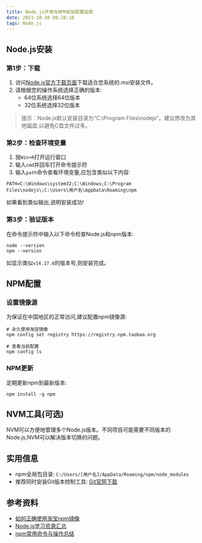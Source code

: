 ```yaml
---
title: Node.js环境与NPM安装配置指南
date: 2021-10-30 08:28:10
tags: Node.js
---
```


## Node.js安装

### 第1步：下载

1. 访问[Node.js官方下载页面](https://nodejs.org/zh-cn/download/)下载适合您系统的.msi安装文件。
2. 请根据您的操作系统选择正确的版本:
   - 64位系统选择64位版本
   - 32位系统选择32位版本

> 提示：Node.js默认安装目录为"C:\Program Files\nodejs\"。建议修改为其他磁盘,以避免C盘文件过多。

### 第2步：检查环境变量

1. 按`Win+R`打开运行窗口
2. 输入`cmd`并回车打开命令提示符
3. 输入`path`命令查看环境变量,应包含类似以下内容:

```
PATH=C:\Windows\system32;C:\Windows;C:\Program Files\nodejs\;C:\Users\用户名\AppData\Roaming\npm
```

如果看到类似输出,说明安装成功!

### 第3步：验证版本

在命令提示符中输入以下命令检查Node.js和npm版本:

```shell
node --version
npm --version
```

如显示类似`v14.17.6`的版本号,则安装完成。

## NPM配置

### 设置镜像源

为保证在中国地区的正常访问,建议配置npm镜像源:

```shell
# 永久使用淘宝镜像
npm config set registry https://registry.npm.taobao.org

# 查看当前配置
npm config ls
```

### NPM更新

定期更新npm到最新版本:

```shell
npm install -g npm
```

## NVM工具(可选)

NVM可以方便地管理多个Node.js版本。不同项目可能需要不同版本的Node.js,NVM可以解决版本切换的问题。

## 实用信息

- npm全局包目录: `C:/Users/[用户名]/AppData/Roaming/npm/node_modules`
- 推荐同时安装Git版本控制工具: [Git官网下载](https://git-scm.com/)

## 参考资料

- [如何正确使用淘宝npm镜像](https://segmentfault.com/a/1190000027083723)
- [Node.js学习资源汇总](https://learn-anything.cn/tag/nodejs)
- [npm常用命令与操作总结](https://zhuanlan.zhihu.com/p/122224879)
